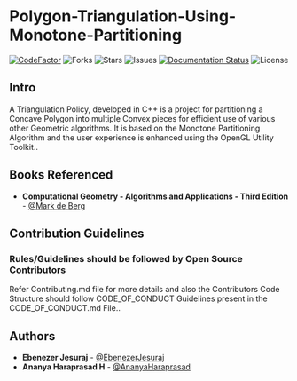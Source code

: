 # Polygon-Triangulation-Using-Monotone-Partitioning

[![CodeFactor](https://www.codefactor.io/repository/github/alien-inc/polygon-triangulation-using-monotone-partitioning/badge)](https://www.codefactor.io/repository/github/alien-inc/polygon-triangulation-using-monotone-partitioning)
![Forks](https://img.shields.io/github/forks/Alien-Inc/Polygon-Triangulation-Using-Monotone-Partitioning)
![Stars](https://img.shields.io/github/stars/Alien-Inc/Polygon-Triangulation-Using-Monotone-Partitioning)
![Issues](https://img.shields.io/github/issues/Alien-Inc/Polygon-Triangulation-Using-Monotone-Partitioning)
[![Documentation Status](https://readthedocs.org/projects/polygon-triangulation-using-monotone-partitioning/badge/?version=latest)](https://polygon-triangulation-using-monotone-partitioning.readthedocs.io/en/latest/?badge=latest)
![License](https://img.shields.io/github/license/Alien-Inc/Polygon-Triangulation-Using-Monotone-Partitioning)

## Intro 

A Triangulation Policy, developed in C++  is a project for partitioning a Concave Polygon into multiple Convex pieces for efficient use of various other Geometric algorithms. It is based on the Monotone Partitioning Algorithm and the user experience is enhanced using the OpenGL Utility Toolkit..


## Books Referenced

* **Computational Geometry - Algorithms and Applications - Third Edition** - [@Mark de Berg](https://people.inf.elte.hu/fekete/algoritmusok_msc/terinfo_geom/konyvek/Computational%20Geometry%20-%20Algorithms%20and%20Applications,%203rd%20Ed.pdf)

## Contribution Guidelines

### Rules/Guidelines should be followed by Open Source Contributors 

Refer Contributing.md file for more details and also the Contributors Code Structure should follow CODE_OF_CONDUCT Guidelines present in the CODE_OF_CONDUCT.md File..

## Authors

* **Ebenezer Jesuraj** - [@EbenezerJesuraj](https://github.com/EbenezerJesuraj)
* **Ananya Haraprasad H** - [@AnanyaHaraprasad](https://github.com/AnanyaHaraprasad)
